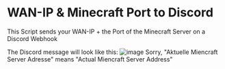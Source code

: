 # WAN-IP & Minecraft Port to Discord
This Script sends your WAN-IP + the Port of the Minecraft Server on a Discord Webhook

The Discord message will look like this:
![image](https://github.com/RobOderWas/WAN-IP_Minecraft-Port-to-Discord/assets/165394530/8990ba92-55dc-4d42-9bab-1ff6dcdc7c5e)
Sorry, "Aktuelle Miencraft Server Adresse" means "Actual Miencraft Server Address"
